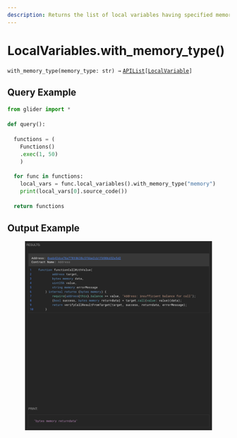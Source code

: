 ```yaml
---
description: Returns the list of local variables having specified memory type.
---
```


# LocalVariables.with\_memory\_type()

`with_memory_type(memory_type: str) →` [`APIList`](../../../iterables/apilist.md)`[`[`LocalVariable`](../localvariable/)`]`

## Query Example

```python
from glider import *

def query():

  functions = (
    Functions()
    .exec(1, 50)
    )

  for func in functions:
    local_vars = func.local_variables().with_memory_type("memory")
    print(local_vars[0].source_code())

  return functions
```

## Output Example

<figure><img src="../../../../.gitbook/assets/image (34).png" alt=""><figcaption></figcaption></figure>


